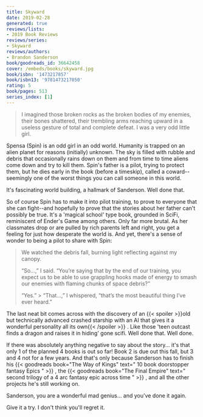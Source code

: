 ```yaml
---
title: Skyward
date: 2019-02-28
generated: true
reviews/lists:
- 2019 Book Reviews
reviews/series:
- Skyward
reviews/authors:
- Brandon Sanderson
book/goodreads_id: 36642458
cover: /embeds/books/skyward.jpg
book/isbn: '1473217857'
book/isbn13: '9781473217850'
rating: 5
book/pages: 513
series_index: [1]
---
```

> I imagined those broken rocks as the broken bodies of my enemies, their bones shattered, their trembling arms reaching upward in a useless gesture of total and complete defeat. I was a very odd little girl.

Spensa (Spin) is an odd girl in an odd world. Humanity is trapped on an alien planet for reasons (initially) unknown. The sky is filled with rubble and debris that occasionally rains down on them and from time to time aliens come down and try to kill them. Spin's father is a pilot, trying to protect them, but he dies early in the book (before a timeskip), called a coward--seemingly one of the worst things you can call someone in this world.  

<!--more-->

It's fascinating world building, a hallmark of Sanderson. Well done that.  

So of course Spin has to make it into pilot training, to prove to everyone that she can fight--and hopefully to prove that the stories about her father can't possibly be true. It's a 'magical school' type book, grounded in SciFi, reminiscent of Ender's Game among others. Only far more brutal. As her classmates drop or are pulled by rich parents left and right, you get a feeling for just how desperate the world is. And yet, there's a sense of wonder to being a pilot to share with Spin:  

>  We watched the debris fall, burning light reflecting against my canopy.  
>
>  “So…,” I said. “You’re saying that by the end of our training, you expect us to be able to use grappling hooks made of energy to smash our enemies with flaming chunks of space debris?”  
>
>  “Yes.”   >  “That…,” I whispered, “that’s the most beautiful thing I’ve ever heard.”  

The last neat bit comes across with the discovery of an  {{< spoiler >}}old but technically advanced crashed starship with an AI that gives it a wonderful personality all its own{{< /spoiler >}}  . Like those 'teen outcast finds a dragon and raises it in hiding' gone scifi. Well done that. Well done.  

If there was absolutely anything negative to say about the story... it's that only 1 of the planned 4 books is out so far! Book 2 is due out this fall, but 3 and 4 not for a few years. And that's only because Sanderson has to finish his {{< goodreads book="The Way of Kings" text=" 10 book doorstopper fantasy Epics " >}} , the {{< goodreads book="The Final Empire" text=" second trilogy of a 4 arc fantasy epic across time " >}} , and all the other projects he's still working on.  

Sanderson, you are a wonderful mad genius... and you've done it again.  

Give it a try. I don't think you'll regret it.